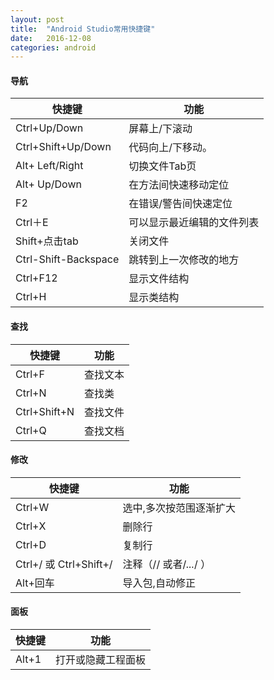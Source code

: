 ```yaml
---
layout: post
title:  "Android Studio常用快捷键"
date:   2016-12-08
categories: android
---
```


#### 导航

 快捷键 | 功能 
 ----- | ----
 Ctrl+Up/Down | 屏幕上/下滚动
 Ctrl+Shift+Up/Down | 代码向上/下移动。
 Alt+ Left/Right | 切换文件Tab页
 Alt+ Up/Down | 在方法间快速移动定位
 F2 | 在错误/警告间快速定位
 Ctrl＋E | 可以显示最近编辑的文件列表
 Shift+点击tab | 关闭文件
 Ctrl-Shift-Backspace | 跳转到上一次修改的地方
 Ctrl+F12 | 显示文件结构
 Ctrl+H | 显示类结构

 #### 查找

 快捷键 | 功能 
 ----- | ----
 Ctrl+F | 查找文本
 Ctrl+N | 查找类
 Ctrl+Shift+N | 查找文件
 Ctrl+Q | 查找文档

#### 修改

 快捷键 | 功能 
 ----- | ----
 Ctrl+W | 选中,多次按范围逐渐扩大
 Ctrl+X | 删除行
 Ctrl+D | 复制行
 Ctrl+/ 或 Ctrl+Shift+/ | 注释（// 或者/*...*/ ）
 Alt+回车 | 导入包,自动修正

#### 面板

快捷键 | 功能 
 ----- | ----
 Alt+1 | 打开或隐藏工程面板

